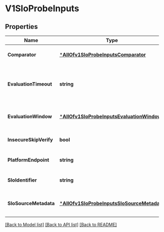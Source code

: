 # V1SloProbeInputs

## Properties
Name | Type | Description | Notes
------------ | ------------- | ------------- | -------------
**Comparator** | [***AllOfv1SloProbeInputsComparator**](AllOfv1SloProbeInputsComparator.md) | Comparator check for the correctness of the probe output | [optional] [default to null]
**EvaluationTimeout** | **string** | EvaluationTimeout is the timeout window in which the SLO metrics will be fetched and will be evaluated | [optional] [default to null]
**EvaluationWindow** | [***AllOfv1SloProbeInputsEvaluationWindow**](AllOfv1SloProbeInputsEvaluationWindow.md) | EvaluationWindow is the time period for which the metrics will be evaluated | [optional] [default to null]
**InsecureSkipVerify** | **bool** | InsecureSkipVerify flag to skip certificate checks | [optional] [default to null]
**PlatformEndpoint** | **string** | PlatformEndpoint for the monitoring service endpoint | [optional] [default to null]
**SloIdentifier** | **string** | SLOIdentifier for fetching the details of the SLO | [optional] [default to null]
**SloSourceMetadata** | [***AllOfv1SloProbeInputsSloSourceMetadata**](AllOfv1SloProbeInputsSloSourceMetadata.md) | SLOSourceMetadata consists of required metadata details to fetch metric data | [optional] [default to null]

[[Back to Model list]](../README.md#documentation-for-models) [[Back to API list]](../README.md#documentation-for-api-endpoints) [[Back to README]](../README.md)

